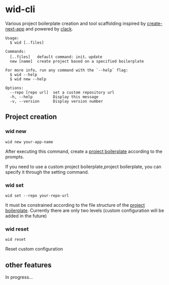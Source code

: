 # wid-cli

Various project boilerplate creation and tool scaffolding inspired by [create-next-app](https://github.com/vercel/next.js/tree/canary/packages/create-next-app) and powered by [clack](https://github.com/natemoo-re/clack/tree/main).

```shell
Usage:
  $ wid [..files]

Commands:
  [..files]   default command: init、update
  new [name]  create project based on a specified boilerplate

For more info, run any command with the `--help` flag:
  $ wid --help
  $ wid new --help

Options:
  --repo [repo url]  set a custom repository url
  -h, --help         Display this message
  -v, --version      Display version number
```

## Project creation

### wid new

```shell
wid new your-app-name
```

After executing this command, create a [project boilerplate](https://github.com/zhaohuanyuu/boilerplates) according to the prompts. 

If you need to use a custom project boilerplate,project boilerplate, you can specify it through the setting command.

### wid set

```shell
wid set --repo your-repo-url
```

It must be constrained according to the file structure of the [project boilerplate](https://github.com/zhaohuanyuu/boilerplates). Currently there are only two levels (custom configuration will be added in the future)

### wid reset

```shell
wid reset
```

Reset custom configuration

## other features

In progress...